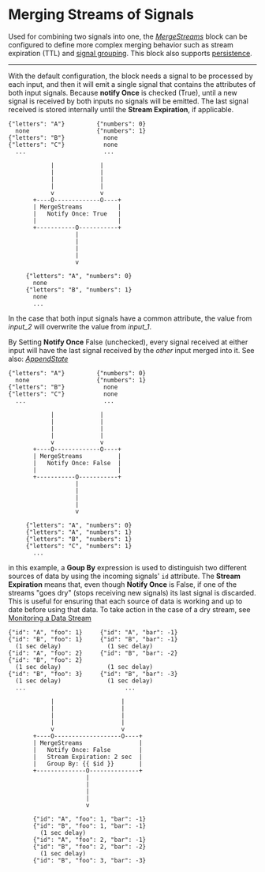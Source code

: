 # Merging Streams of Signals

Used for combining two signals into one, the [_MergeStreams_](https://blocks.n.io/MergeStreams) block can be configured to define more complex merging behavior such as stream expiration (TTL) and [signal grouping](https://docs.n.io/service-design-patterns/group_by.html). This block also supports [persistence](https://docs.n.io/data/persistence.html).

---

With the default configuration, the block needs a signal to be processed by each input, and then it will emit a single signal that contains the attributes of both input signals. Because **notify Once** is checked (True), until a new signal is received by both inputs no signals will be emitted. The last signal received is stored internally until the **Stream Expiration**, if applicable.

```
{"letters": "A"}         {"numbers": 0}
  none                   {"numbers": 1}
{"letters": "B"}           none
{"letters": "C"}           none
  ...                      ...

            |             |
            |             |
            |             |
            |             |
            v             v
       +----O-------------O----+
       | MergeStreams          |
       |   Notify Once: True   |
       |                       |
       +-----------O-----------+
                   |
                   |
                   |
                   |
                   v

     {"letters": "A", "numbers": 0}
       none
     {"letters": "B", "numbers": 1}
       none
       ...
```
In the case that both input signals have a common attribute, the value from _input_2_ will overwrite the value from _input_1_.

By Setting **Notify Once** False (unchecked), every signal received at either input will have the last signal received by the *other* input merged into it. See also: [_AppendState_](https://blocks.n.io/AppendState)

```
{"letters": "A"}         {"numbers": 0}
  none                   {"numbers": 1}
{"letters": "B"}           none
{"letters": "C"}           none
  ...                      ...

            |             |
            |             |
            |             |
            |             |
            v             v
       +----O-------------O----+
       | MergeStreams          |
       |   Notify Once: False  |
       |                       |
       +-----------O-----------+
                   |
                   |
                   |
                   |
                   v

     {"letters": "A", "numbers": 0}
     {"letters": "A", "numbers": 1}
     {"letters": "B", "numbers": 1}
     {"letters": "C", "numbers": 1}
       ...
```
in this example, a **Goup By** expression is used to distinguish two different sources of data by using the incoming signals' `id` attribute. The **Stream Expiration** means that, even though **Notify Once** is False, if one of the streams "goes dry" (stops receiving new signals) its last signal is discarded. This is useful for ensuring that each source of data is working and up to date before using that data. To take action in the case of a dry stream, see [Monitoring a Data Stream](https://docs.n.io/service-design-patterns/signal_timeout.html)
```
{"id": "A", "foo": 1}     {"id": "A", "bar": -1}
{"id": "B", "foo": 1}     {"id": "B", "bar": -1}
  (1 sec delay)             (1 sec delay)
{"id": "A", "foo": 2}     {"id": "B", "bar": -2}
{"id": "B", "foo": 2}
  (1 sec delay)             (1 sec delay)
{"id": "B", "foo": 3}     {"id": "B", "bar": -3}
  (1 sec delay)             (1 sec delay)
  ...                            ...

            |                   |
            |                   |
            |                   |
            |                   |
            v                   v
       +----O-------------------O----+
       | MergeStreams                |
       |   Notify Once: False        |
       |   Stream Expiration: 2 sec  |
       |   Group By: {{ $id }}       |
       +--------------O--------------+
                      |
                      |
                      |
                      |
                      v

       {"id": "A", "foo": 1, "bar": -1}
       {"id": "B", "foo": 1, "bar": -1}
         (1 sec delay)
       {"id": "A", "foo": 2, "bar": -1}
       {"id": "B", "foo": 2, "bar": -2}
         (1 sec delay)
       {"id": "B", "foo": 3, "bar": -3}
```
